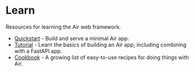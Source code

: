 # Learn 

Resources for learning the Air web framework.

- [Quickstart](/learn/quickstart) - Build and serve a minimal Air app. 
- [Tutorial](/learn/tutorial) - Learn the basics of building an Air app, including combining with a FastAPI app.
- [Cookbook](/cookbook) - A growing list of easy-to-use recipes for doing things with Air.